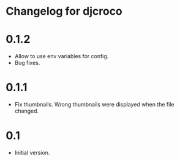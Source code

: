 Changelog for djcroco
=====================

0.1.2
=====

* Allow to use env variables for config.
* Bug fixes.

0.1.1
=====

* Fix thumbnails. Wrong thumbnails were displayed when the file changed.

0.1
===

* Initial version.
